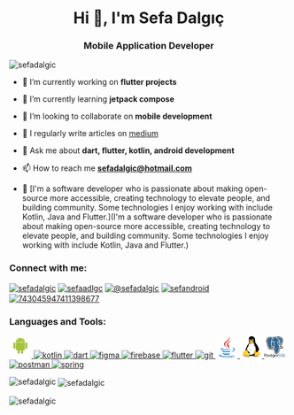 <h1 align="center">Hi 👋, I'm Sefa Dalgıç</h1>
<h3 align="center">Mobile Application Developer</h3>

<p align="left"> <img src="https://komarev.com/ghpvc/?username=sefadalgic&label=Profile%20views&color=0e75b6&style=flat" alt="sefadalgic" /> </p>

- 🔭 I’m currently working on **flutter projects**

- 🌱 I’m currently learning **jetpack compose**

- 👯 I’m looking to collaborate on **mobile development**

- 📝 I regularly write articles on [medium](https://medium.com/@sefadalgic)

- 💬 Ask me about **dart, flutter, kotlin, android development**

- 📫 How to reach me **sefadalgic@hotmail.com**

- 📄 [I'm a software developer who is passionate about making open-source more accessible, creating technology to elevate people, and building community. Some technologies I enjoy working with include Kotlin, Java and Flutter.](I'm a software developer who is passionate about making open-source more accessible, creating technology to elevate people, and building community. Some technologies I enjoy working with include Kotlin, Java and Flutter.)

<h3 align="left">Connect with me:</h3>
<p align="left">
<a href="https://linkedin.com/in/sefadalgic" target="blank"><img align="center" src="https://raw.githubusercontent.com/rahuldkjain/github-profile-readme-generator/master/src/images/icons/Social/linked-in-alt.svg" alt="sefadalgic" height="30" width="40" /></a>
<a href="https://instagram.com/sefaadlgc" target="blank"><img align="center" src="https://raw.githubusercontent.com/rahuldkjain/github-profile-readme-generator/master/src/images/icons/Social/instagram.svg" alt="sefaadlgc" height="30" width="40" /></a>
<a href="https://medium.com/@sefadalgic" target="blank"><img align="center" src="https://raw.githubusercontent.com/rahuldkjain/github-profile-readme-generator/master/src/images/icons/Social/medium.svg" alt="@sefadalgic" height="30" width="40" /></a>
<a href="https://www.leetcode.com/sefandroid" target="blank"><img align="center" src="https://raw.githubusercontent.com/rahuldkjain/github-profile-readme-generator/master/src/images/icons/Social/leet-code.svg" alt="sefandroid" height="30" width="40" /></a>
<a href="https://discord.gg/743045947411398677" target="blank"><img align="center" src="https://raw.githubusercontent.com/rahuldkjain/github-profile-readme-generator/master/src/images/icons/Social/discord.svg" alt="743045947411398677" height="30" width="40" /></a>
</p>

<h3 align="left">Languages and Tools:</h3>
<p align="left"> <a href="https://developer.android.com" target="_blank" rel="noreferrer">
 
  <img src="https://raw.githubusercontent.com/devicons/devicon/master/icons/android/android-original-wordmark.svg" alt="android" width="40" height="40"/> </a> <a href="https://dart.dev" target="_blank" rel="noreferrer"><img src="https://www.vectorlogo.zone/logos/kotlinlang/kotlinlang-icon.svg" alt="kotlin" width="40" height="40"/> </a> <a href="https://www.linux.org/" target="_blank" rel="noreferrer"><img src="https://www.vectorlogo.zone/logos/dartlang/dartlang-icon.svg" alt="dart" width="40" height="40"/> </a> <a href="https://www.figma.com/" target="_blank" rel="noreferrer"><img src="https://www.vectorlogo.zone/logos/figma/figma-icon.svg" alt="figma" width="40" height="40"/> </a> <a href="https://firebase.google.com/" target="_blank" rel="noreferrer"><img src="https://www.vectorlogo.zone/logos/firebase/firebase-icon.svg" alt="firebase" width="40" height="40"/> </a> <a href="https://flutter.dev" target="_blank" rel="noreferrer"><img src="https://www.vectorlogo.zone/logos/flutterio/flutterio-icon.svg" alt="flutter" width="40" height="40"/> </a> <a href="https://git-scm.com/" target="_blank" rel="noreferrer"><img src="https://www.vectorlogo.zone/logos/git-scm/git-scm-icon.svg" alt="git" width="40" height="40"/> </a> <a href="https://www.java.com" target="_blank" rel="noreferrer"><img src="https://raw.githubusercontent.com/devicons/devicon/master/icons/java/java-original.svg" alt="java" width="40" height="40"/> </a> <a href="https://kotlinlang.org" target="_blank" rel="noreferrer"><img src="https://raw.githubusercontent.com/devicons/devicon/master/icons/linux/linux-original.svg" alt="linux" width="40" height="40"/> </a> <a href="https://www.postgresql.org" target="_blank" rel="noreferrer"><img src="https://raw.githubusercontent.com/devicons/devicon/master/icons/postgresql/postgresql-original-wordmark.svg" alt="postgresql" width="40" height="40"/> </a> <a href="https://postman.com" target="_blank" rel="noreferrer"><img src="https://www.vectorlogo.zone/logos/getpostman/getpostman-icon.svg" alt="postman" width="40" height="40"/> </a> <a href="https://spring.io/" target="_blank" rel="noreferrer"> 
<img src="https://www.vectorlogo.zone/logos/springio/springio-icon.svg" alt="spring" width="40" height="40"/> </a> </p>

<p><img align="left" src="https://github-readme-stats.vercel.app/api/top-langs?username=sefadalgic&show_icons=true&locale=en&layout=compact" alt="sefadalgic" /></p>

<p>&nbsp;<img align="center" src="https://github-readme-stats.vercel.app/api?username=sefadalgic&show_icons=true&locale=en" alt="sefadalgic" /></p>

<p><img align="center" src="https://github-readme-streak-stats.herokuapp.com/?user=sefadalgic&" alt="sefadalgic" /></p>
